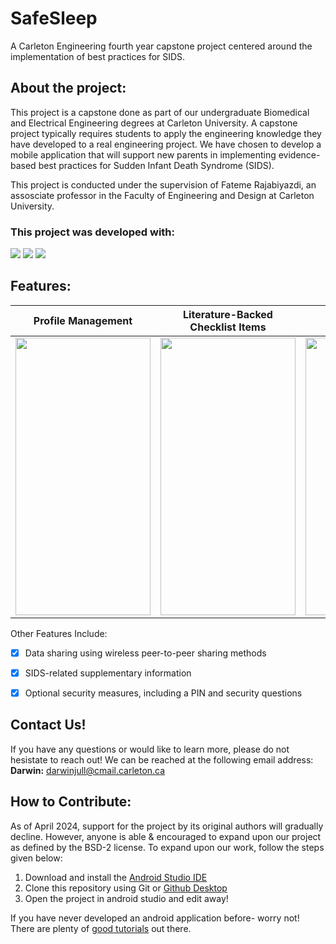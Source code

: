 # SafeSleep 

A Carleton Engineering fourth year capstone project centered around the implementation of best practices for SIDS.


## About the project:
This project is a capstone done as part of our undergraduate Biomedical and Electrical Engineering degrees at Carleton University. A capstone project typically requires students to apply the engineering knowledge they have developed to a real engineering project. We have chosen to develop a mobile application that will support new parents in implementing evidence-based best practices for Sudden Infant Death Syndrome (SIDS). 

This project is conducted under the supervision of Fateme Rajabiyazdi, an assosciate professor in the Faculty of Engineering and Design at Carleton University. 

### This project was developed with:
<img src="https://img.shields.io/badge/Android_Studio-3DDC84?style=for-the-badge&logo=android-studio&logoColor=white"/> <img src="https://img.shields.io/badge/java-%23ED8B00.svg?style=for-the-badge&logo=openjdk&logoColor=white"/> <!-- <img src="https://img.shields.io/badge/Android-3DDC84?style=for-the-badge&logo=android&logoColor=white"/> --> <img src="https://img.shields.io/badge/sqlite-%2307405e.svg?style=for-the-badge&logo=sqlite&logoColor=white"/>

## Features:
|Profile Management|Literature-Backed Checklist Items|Habit Tracking|
|------------------|---------------------------------|--------------|
|<img src="https://github.com/darwinkjull/SIDS-Capstone/blob/main/visuals/gif1.gif" width = 216 height = 444/>| <img src="https://github.com/darwinkjull/SIDS-Capstone/blob/main/visuals/gif2.gif" width = 216 height = 444/>|<img src="https://github.com/darwinkjull/SIDS-Capstone/blob/main/visuals/gif3.gif" width = 216 height = 444/>|

Other Features Include:
- [x] Data sharing using wireless peer-to-peer sharing methods
- [x] SIDS-related supplementary information
- [x] Optional security measures, including a PIN and security questions


## Contact Us!
If you have any questions or would like to learn more, please do not hesistate to reach out! We can be reached at the following email address: 
<br> **Darwin:** darwinjull@cmail.carleton.ca

## How to Contribute:
As of April 2024, support for the project by its original authors will gradually decline. However, anyone is able & encouraged to expand upon our project as defined by the BSD-2 license. To expand upon our work, follow the steps given below:

1. Download and install the [Android Studio IDE](https://developer.android.com/studio?gad_source=1&gclid=Cj0KCQjwiYOxBhC5ARIsAIvdH53wtqW8IExFarAWDqJmvCj9a4osn5GY5GZS8CeX6AaY6EtLYqeKaqwaAjixEALw_wcB&gclsrc=aw.ds)
2. Clone this repository using Git or [Github Desktop](https://desktop.github.com/)
3. Open the project in android studio and edit away!

If you have never developed an android application before- worry not! There are plenty of [good tutorials](https://developer.android.com/courses?gad_source=1&gclid=Cj0KCQjwiYOxBhC5ARIsAIvdH508skpNKMpLZPjr8Uji5-S8bV2HobMNBaWZeheQ_t7zrQNmdkUBjCAaAsn9EALw_wcB&gclsrc=aw.ds) out there.
